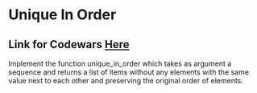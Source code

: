 # Unique In Order
## Link for Codewars [Here](https://www.codewars.com/kata/54e6533c92449cc251001667/train/javascript)

Implement the function unique_in_order which takes as argument a sequence and returns a list of items without any elements with the same value next to each other and preserving the original order of elements.

